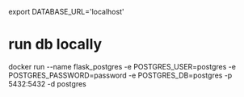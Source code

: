 export DATABASE_URL='localhost'


# run db locally
docker run --name flask_postgres -e POSTGRES_USER=postgres -e POSTGRES_PASSWORD=password -e POSTGRES_DB=postgres -p 5432:5432 -d postgres